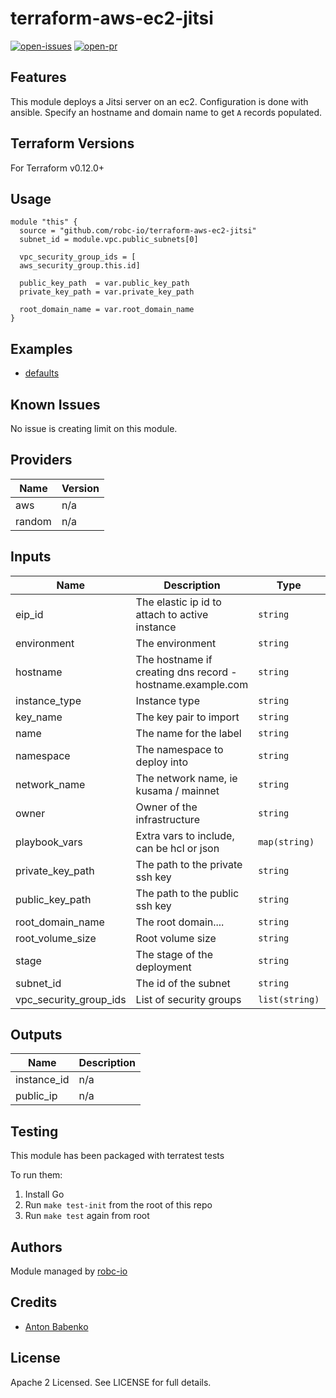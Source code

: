 # terraform-aws-ec2-jitsi

[![open-issues](https://img.shields.io/github/issues-raw/robc-io/terraform-aws-ec2-jitsi?style=for-the-badge)](https://github.com/robc-io/terraform-aws-ec2-jitsi/issues)
[![open-pr](https://img.shields.io/github/issues-pr-raw/robc-io/terraform-aws-ec2-jitsi?style=for-the-badge)](https://github.com/robc-io/terraform-aws-ec2-jitsi/pulls)

## Features

This module deploys a Jitsi server on an ec2. Configuration is done with ansible. Specify an hostname and domain name to
get `A` records populated.

## Terraform Versions

For Terraform v0.12.0+

## Usage

```
module "this" {
  source = "github.com/robc-io/terraform-aws-ec2-jitsi"
  subnet_id = module.vpc.public_subnets[0]

  vpc_security_group_ids = [
  aws_security_group.this.id]

  public_key_path  = var.public_key_path
  private_key_path = var.private_key_path

  root_domain_name = var.root_domain_name
}
```
## Examples

- [defaults](https://github.com/robc-io/terraform-aws-ec2-jitsi/tree/master/examples/defaults)

## Known  Issues
No issue is creating limit on this module.

<!-- BEGINNING OF PRE-COMMIT-TERRAFORM DOCS HOOK -->
## Providers

| Name | Version |
|------|---------|
| aws | n/a |
| random | n/a |

## Inputs

| Name | Description | Type | Default | Required |
|------|-------------|------|---------|:-----:|
| eip\_id | The elastic ip id to attach to active instance | `string` | `""` | no |
| environment | The environment | `string` | `""` | no |
| hostname | The hostname if creating dns record - hostname.example.com | `string` | `"jitsi"` | no |
| instance\_type | Instance type | `string` | `"t2.medium"` | no |
| key\_name | The key pair to import | `string` | `""` | no |
| name | The name for the label | `string` | `"prometheus"` | no |
| namespace | The namespace to deploy into | `string` | `"prod"` | no |
| network\_name | The network name, ie kusama / mainnet | `string` | `"main"` | no |
| owner | Owner of the infrastructure | `string` | `""` | no |
| playbook\_vars | Extra vars to include, can be hcl or json | `map(string)` | `{}` | no |
| private\_key\_path | The path to the private ssh key | `string` | n/a | yes |
| public\_key\_path | The path to the public ssh key | `string` | n/a | yes |
| root\_domain\_name | The root domain.... | `string` | `""` | no |
| root\_volume\_size | Root volume size | `string` | `8` | no |
| stage | The stage of the deployment | `string` | `"blue"` | no |
| subnet\_id | The id of the subnet | `string` | n/a | yes |
| vpc\_security\_group\_ids | List of security groups | `list(string)` | n/a | yes |

## Outputs

| Name | Description |
|------|-------------|
| instance\_id | n/a |
| public\_ip | n/a |

<!-- END OF PRE-COMMIT-TERRAFORM DOCS HOOK -->

## Testing
This module has been packaged with terratest tests

To run them:

1. Install Go
2. Run `make test-init` from the root of this repo
3. Run `make test` again from root

## Authors

Module managed by [robc-io](github.com/robc-io)

## Credits

- [Anton Babenko](https://github.com/antonbabenko)

## License

Apache 2 Licensed. See LICENSE for full details.